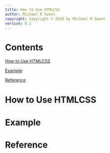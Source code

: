 ```yaml
---
title: How to Use HTMLCSS
author: Michael R Sweet
copyright: Copyright © 2018 by Michael R Sweet
version: 0.1
...
```


Contents
========

[How to Use HTMLCSS](@)

[Example](@)

[Reference](@)


How to Use HTMLCSS
==================


Example
=======


Reference
=========
